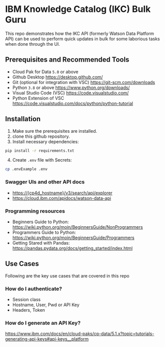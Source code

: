 # IBM Knowledge Catalog (IKC) Bulk Guru

This repo demonstrates how the IKC API (formerly Watson Data Platform API) can be used to perform quick updates in bulk for some laborious tasks when done through the UI.

## Prerequisites and Recommended Tools

- Cloud Pak for Data `5.0` or above
- Github Desktop <https://desktop.github.com/>
- Git (optional for integration with VSC) <https://git-scm.com/downloads>
- Python `3.8` or above <https://www.python.org/downloads/>
- Visual Studio Code (VSC) <https://code.visualstudio.com/>
- Python Extension of VSC <https://code.visualstudio.com/docs/python/python-tutorial>

## Installation

1. Make sure the prerequisites are installed.
2. clone this github repository.
3. Install necessary dependencies:

```sh
pip install -r requirements.txt
```

4. Create `.env` file with Secrets:

```sh
cp .envExample .env
```


### Swagger UIs and other API docs

- <https://{cp4d_hostname}/v3/search/api/explorer>
- <https://cloud.ibm.com/apidocs/watson-data-api>

### Programming resources

- Beginners Guide to Python: <https://wiki.python.org/moin/BeginnersGuide/NonProgrammers>
- Programmers Guide to Python: <https://wiki.python.org/moin/BeginnersGuide/Programmers>
- Getting Stared with Pandas: <https://pandas.pydata.org/docs/getting_started/index.html>

## Use Cases

Following are the key use cases that are covered in this repo

### How do I authenticate?

- Session class
- Hostname, User, Pwd or API Key
- Headers, Token

### How do I generate an API Key?

https://www.ibm.com/docs/en/cloud-paks/cp-data/5.1.x?topic=tutorials-generating-api-keys#api-keys__platform
